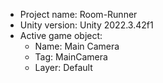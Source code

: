 <!-- UNITY CODE ASSIST INSTRUCTIONS START -->
- Project name: Room-Runner
- Unity version: Unity 2022.3.42f1
- Active game object:
  - Name: Main Camera
  - Tag: MainCamera
  - Layer: Default
<!-- UNITY CODE ASSIST INSTRUCTIONS END -->
